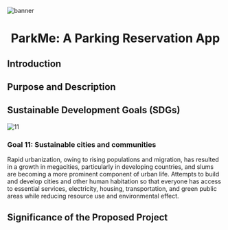 ![banner](https://user-images.githubusercontent.com/102346894/181742185-bb866da4-3923-42f9-9588-57b7c3420b37.png)

<h1 align= "center"> ParkMe: A Parking Reservation App </h1>

<h2> Introduction </h2>


<h2> Purpose and Description </h2>


<h2> Sustainable Development Goals (SDGs) </h2>

![11](https://user-images.githubusercontent.com/89571362/181762322-5a3ab023-fd13-49a5-8322-64e051a1d75f.png)
<h3>Goal 11: Sustainable cities and communities</h3> Rapid urbanization, owing to rising populations and migration, has resulted in a growth in megacities, particularly in developing countries, and slums are becoming a more prominent component of urban life. Attempts to build and develop cities and other human habitation so that everyone has access to essential services, electricity, housing, transportation, and green public areas while reducing resource use and environmental effect.

<h2> Significance of the Proposed Project </h2>
